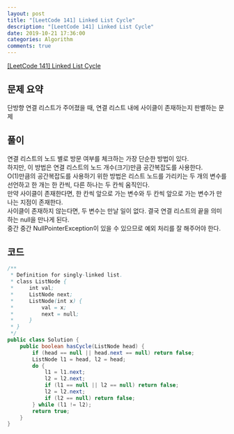 ```yaml
---
layout: post
title: "[LeetCode 141] Linked List Cycle"
description: "[LeetCode 141] Linked List Cycle"
date: 2019-10-21 17:36:00
categories: Algorithm
comments: true
---
```

[[LeetCode 141] Linked List Cycle](https://leetcode.com/problems/linked-list-cycle/)

## 문제 요약

단방향 연결 리스트가 주어졌을 때, 연결 리스트 내에 사이클이 존재하는지 판별하는 문제

## 풀이

연결 리스트의 노드 별로 방문 여부를 체크하는 가장 단순한 방법이 있다.  
하지만, 이 방법은 연결 리스트의 노드 개수(크기)만큼 공간복잡도를 사용한다.  
O(1)만큼의 공간복잡도를 사용하기 위한 방법은 리스트 노드를 가리키는 두 개의 변수를 선언하고 한 개는 한 칸씩, 다른 하나는 두 칸씩 움직인다.  
만약 사이클이 존재한다면, 한 칸씩 앞으로 가는 변수와 두 칸씩 앞으로 가는 변수가 만나는 지점이 존재한다.  
사이클이 존재하지 않는다면, 두 변수는 만날 일이 없다. 결국 연결 리스트의 끝을 의미하는 null을 만나게 된다.  
중간 중간 NullPointerException이 있을 수 있으므로 예외 처리를 잘 해주어야 한다.

## 코드

```Java
/**
 * Definition for singly-linked list.
 * class ListNode {
 *     int val;
 *     ListNode next;
 *     ListNode(int x) {
 *         val = x;
 *         next = null;
 *     }
 * }
 */
public class Solution {
    public boolean hasCycle(ListNode head) {
        if (head == null || head.next == null) return false;
        ListNode l1 = head, l2 = head;
        do {
            l1 = l1.next;
            l2 = l2.next;
            if (l1 == null || l2 == null) return false;
            l2 = l2.next;
            if (l2 == null) return false;
        } while (l1 != l2);
        return true;
    }
}
```
